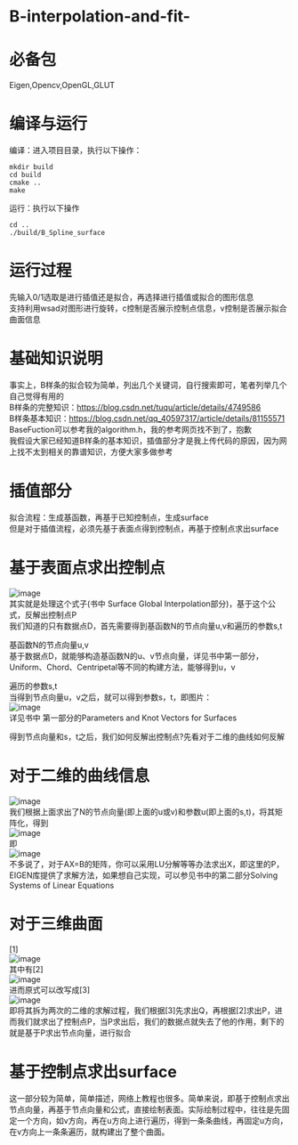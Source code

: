 # B-interpolation-and-fit-
必备包
==
Eigen,Opencv,OpenGL,GLUT  
    
      
编译与运行
==
编译：进入项目目录，执行以下操作：  
    
  ```
mkdir build  
cd build  
cmake ..  
make
  ```  
  运行：执行以下操作  
  ```
  cd ..
  ./build/B_Spline_surface  
  ```  
  运行过程  
  ==  
  先输入0/1选取是进行插值还是拟合，再选择进行插值或拟合的图形信息  
  支持利用wsad对图形进行旋转，c控制是否展示控制点信息，v控制是否展示拟合曲面信息   
  
基础知识说明  
==
事实上，B样条的拟合较为简单，列出几个关键词，自行搜索即可，笔者列举几个自己觉得有用的  
B样条的完整知识：https://blog.csdn.net/tuqu/article/details/4749586  
B样条基本知识：https://blog.csdn.net/qq_40597317/article/details/81155571  
BaseFuction可以参考我的algorithm.h，我的参考网页找不到了，抱歉  
我假设大家已经知道B样条的基本知识，插值部分才是我上传代码的原因，因为网上找不太到相关的靠谱知识，方便大家多做参考  

插值部分
==  
拟合流程：生成基函数，再基于已知控制点，生成surface  
但是对于插值流程，必须先基于表面点得到控制点，再基于控制点求出surface  

基于表面点求出控制点  
=  
![image](https://github.com/ZhouXiner/B-interpolation-and-fit-/blob/master/PIC/Screenshot%20from%202020-02-17%2013-51-34.png)  
其实就是处理这个式子(书中 Surface Global Interpolation部分)，基于这个公式，反解出控制点P  
我们知道的只有数据点D，首先需要得到基函数N的节点向量u,v和遍历的参数s,t  

基函数N的节点向量u,v  
基于数据点D，就能够构造基函数N的u、v节点向量，详见书中第一部分，Uniform、Chord、Centripetal等不同的构建方法，能够得到u，v  

遍历的参数s,t  
当得到节点向量u，v之后，就可以得到参数s，t，即图片：  
![image](https://github.com/ZhouXiner/B-interpolation-and-fit-/blob/master/PIC/Screenshot%20from%202020-02-17%2013-47-48.png)    
详见书中 第一部分的Parameters and Knot Vectors for Surfaces  

得到节点向量和s，t之后，我们如何反解出控制点?先看对于二维的曲线如何反解  

对于二维的曲线信息
=
![image](https://github.com/ZhouXiner/B-interpolation-and-fit-/blob/master/PIC/Screenshot%20from%202020-02-17%2013-50-29.png)  
我们根据上面求出了N的节点向量(即上面的u或v)和参数u(即上面的s,t)，将其矩阵化，得到  
![image](https://github.com/ZhouXiner/B-interpolation-and-fit-/blob/master/PIC/Screenshot%20from%202020-02-17%2013-50-38.png)  
即  
![image](https://github.com/ZhouXiner/B-interpolation-and-fit-/blob/master/PIC/Screenshot%20from%202020-02-17%2013-50-57.png)  
不多说了，对于AX=B的矩阵，你可以采用LU分解等等办法求出X，即这里的P，EIGEN库提供了求解方法，如果想自己实现，可以参见书中的第二部分Solving Systems of Linear Equations  

对于三维曲面  
=   
[1]  
![image](https://github.com/ZhouXiner/B-interpolation-and-fit-/blob/master/PIC/Screenshot%20from%202020-02-17%2013-51-34.png)   
其中有[2]    
![image](https://github.com/ZhouXiner/B-interpolation-and-fit-/blob/master/PIC/Screenshot%20from%202020-02-17%2013-51-47.png)   
进而原式可以改写成[3]    
![image](https://github.com/ZhouXiner/B-interpolation-and-fit-/blob/master/PIC/Screenshot%20from%202020-02-17%2013-51-52.png)  
即将其拆为两次的二维的求解过程，我们根据[3]先求出Q，再根据[2]求出P，进而我们就求出了控制点P，当P求出后，我们的数据点就失去了他的作用，剩下的就是基于P求出节点向量，进行拟合  

基于控制点求出surface  
=  
这一部分较为简单，简单描述，网络上教程也很多。简单来说，即基于控制点求出节点向量，再基于节点向量和公式，直接绘制表面。实际绘制过程中，往往是先固定一个方向，如v方向，再在u方向上进行遍历，得到一条条曲线，再固定u方向，在v方向上一条条遍历，就构建出了整个曲面。







